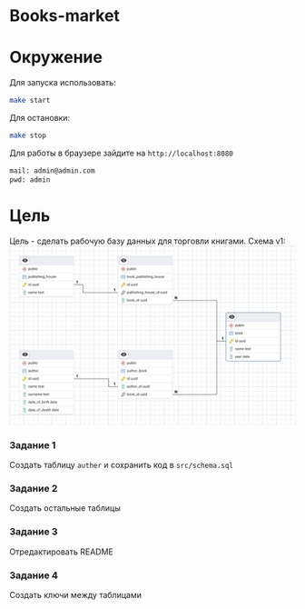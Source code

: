 # Books-market

# Окружение

Для запуска использовать:
```sh
make start
```

Для остановки:
```sh
make stop
```

Для работы в браузере зайдите на `http://localhost:8080`
```
mail: admin@admin.com
pwd: admin
```

# Цель

Цель - сделать рабочую базу данных для торговли книгами.
Схема v1:
![image](./doc/img/scheme.png)

### Задание 1
Создать таблицу `auther` и сохранить код в `src/schema.sql`

### Задание 2
Создать остальные таблицы

### Задание 3
Отредактировать README

### Задание 4
Создать ключи между таблицами